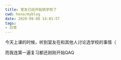 ```yaml
---
title: 室友已经开始挑学校了
cwd: hexo/myblog
date: 2020-09-08 14:01:57
tags:
- 日常
---
```


今天上课的时候，听到室友在和其他人讨论选学校的事情（

而我连第一遍复习都还刚刚开始QAQ

